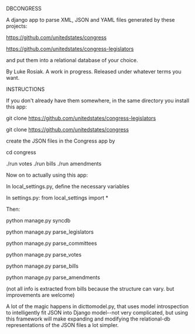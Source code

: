DBCONGRESS

A django app to parse XML, JSON and YAML files generated by these projects:

https://github.com/unitedstates/congress

https://github.com/unitedstates/congress-legislators

and put them into a relational database of your choice.

By Luke Rosiak. A work in progress. Released under whatever terms you want.

INSTRUCTIONS

If you don't already have them somewhere, in the same directory you install this app:

git clone https://github.com/unitedstates/congress-legislators

git clone https://github.com/unitedstates/congress

create the JSON files in the Congress app by 

cd congress

./run votes
./run bills
./run amendments

Now on to actually using this app:

In local_settings.py, define the necessary variables

In settings.py: from local_settings import *

Then:

python manage.py syncdb

python manage.py parse_legislators

python manage.py parse_committees

python manage.py parse_votes

python manage.py parse_bills

python manage.py parse_amendments

(not all info is extracted from bills because the structure can vary. but improvements are welcome)

A lot of the magic happens in dicttomodel.py, that uses model introspection to intelligently fit JSON into Django model--not very complicated, but using this framework will make expanding and modifying the relational-db representations of the JSON files a lot simpler.
